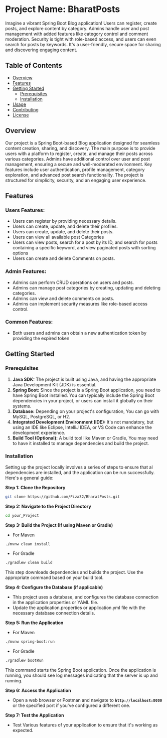 # Project Name: BharatPosts

Imagine a vibrant Spring Boot Blog application! Users can register, create posts, and explore content by category. Admins handle user and post management with added features like category control and comment moderation. Security is tight with role-based access, and users can even search for posts by keywords. It's a user-friendly, secure space for sharing and discovering engaging content.

## Table of Contents

- [Overview](#overview)
- [Features](#features)
- [Getting Started](#getting-started)
  - [Prerequisites](#prerequisites)
  - [Installation](#installation)
- [Usage](#usage)
- [Contributing](#contributing)
- [License](#license)

## Overview

Our project is a Spring Boot-based Blog application designed for seamless content creation, sharing, and discovery. 
The main purpose is to provide users with a platform to register, create, and manage their posts across various categories. 
Admins have additional control over user and post management, ensuring a secure and well-moderated environment. 
Key features include user authentication, profile management, category exploration, and advanced post search functionality. 
The project is structured for simplicity, security, and an engaging user experience.

## Features

### Users Features:

- Users can register by providing necessary details.
- Users can create, update, and delete their profiles.
- Users can create, update, and delete their posts.
- Users can view  all available post Categories
- Users can view posts, search for a post by its ID, and search for posts containing a specific keyword, and view paginated posts with sorting options
- Users can create and delete Comments on posts.

### Admin Features:
- Admins can perform CRUD operations on users and posts.
- Admins can manage post categories by creating, updating and deleting categories.
- Admins can view and delete comments on posts.
- Admins can implement security measures like role-based access control.

### Common Features:
- Both users and admins can obtain a new authentication token by providing the expired token

## Getting Started

### Prerequisites

1. **Java SDK:** The project is built using Java, and having the appropriate Java Development Kit (JDK) is essential.
2. **Spring Boot:** Since the project is a Spring Boot application, you need to have Spring Boot installed. You can typically include the Spring Boot dependencies in your project, or users can install it globally on their systems.
3. **Database:** Depending on your project's configuration, You can go with MySQL, PostgreSQL, or H2.
4. **Integrated Development Environment (IDE):** It's not mandatory, but using an IDE like Eclipse, IntelliJ IDEA, or VS Code can enhance the development experience.
5. **Build Tool (Optional):** A build tool like Maven or Gradle, You may need to have it installed to manage dependencies  and build the project.

### Installation

Setting up the project locally involves a series of steps to ensure that al dependencies are installed, and the application can be run successfully.
Here's a general guide:

**Step 1: Clone the Repository**
```bash
git clone https://github.com/Fiza32/BharatPosts.git
```
**Step 2: Navigate to the Project Directory**
```bash
cd your_Project
```

**Step 3: Build the Project (If using Maven or Gradle)**
- For Maven
```bash
./mvnw clean install
```
- For Gradle
```bash
./gradlew clean build
```
This step downloads dependencies and builds the project. Use the appropriate command based on your build tool.

**Step 4: Configure the Database (if applicable)**
- This project uses a database, and configures the database connection in the application properties or YAML file. 
- Update the application.properties or application.yml file with the necessary database connection details.

**Step 5: Run the Application**
- For Maven
```bash
./mvnw spring-boot:run
```

- For Gradle
```bash
./gradlew bootRun
```

This command starts the Spring Boot application. Once the application is running, you should see log messages indicating that the server is up and running.

**Step 6: Access the Application**
- Open a web browser or Postman and navigate to **`http://localhost:8080`** or the specified port if you've configured a different one.

**Step 7: Test the Application**
- Test Various features of your application to ensure that it's working as expected.

